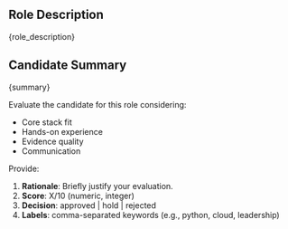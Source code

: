 ## Role Description
{role_description}

## Candidate Summary
{summary}

Evaluate the candidate for this role considering:
- Core stack fit
- Hands-on experience
- Evidence quality
- Communication

Provide:
1. **Rationale**: Briefly justify your evaluation.
2. **Score**: X/10 (numeric, integer)
3. **Decision**: approved | hold | rejected
4. **Labels**: comma-separated keywords (e.g., python, cloud, leadership)
